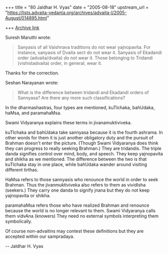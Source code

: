 +++
title = "80 Jaldhar H. Vyas"
date = "2005-08-18"
upstream_url = "https://lists.advaita-vedanta.org/archives/advaita-l/2005-August/014895.html"

+++
[Archive link](https://lists.advaita-vedanta.org/archives/advaita-l/2005-August/014895.html)

Suresh Maruthi wrote:

> Sanyasis of all Vaishnava traditions do not wear yajnopavita. For
> instance, sanyasis of Dvaita sect do not wear it. Sanyasis of Ekadandi
> order (advaita/dvaita) do not wear it. Those belonging to Tridandi
> (vishistadvaita) order, in general, wear it.

Thanks for the correction.

Seshan Narayanan wrote:

> What is the difference between tridandi and Ekadandi orders of
> Sannyasa?  Are there any more such classifications?

In the dharmashastras, four types are mentioned, kuTIchaka, bahUdaka, 
haMsa, and paramahaMsa.

Swami Vidyaranya explains these terms in jivanamuktiviveka.

kuTIchaka and bahUdaka take sannyasa because it is the fourth ashrama. 
In other words for them it is just another obligatory duty and the pursuit 
of Brahman doesn't enter the picture. (Though Swami Vidyaranya does think 
they can progress to really seeking Brahman.)  They are tridandis.  The 
triple danda signifies control over mind, body, and speech.  They keep 
yajnopavita and shikha as we mentioned.  The difference between the two is 
that kuTIchaka stay in one place, while bahUdaka wander around visiting 
different tirthas.

HaMsa refers to those sannyasis who renounce the world in order to seek 
Brahman.  Thus the jivanmuktiviveka also refers to them as vividIsha 
(seekers.)  They carry one danda to signify jnana but they do not keep 
yajnopavita or shikha.

paramahaMsa refers those who have realized Brahman and renounce because 
the world is no longer relevant to them.  Swami Vidyaranya calls them 
vidvAna (knowers)  They need no external symbols interpreting them 
symbolically.

Of course non-advaitins may contest these definitions but they are 
accepted within our sampradaya.

-- 
Jaldhar H. Vyas <jaldhar at braincells.com>

